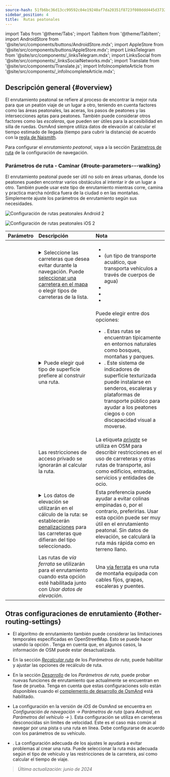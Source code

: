 ```yaml
---
source-hash: 51fb6bc36d13cc99592c04e19240af7da20351f8723f080ddd445d3732ef8b91
sidebar_position: 4
title:  Rutas peatonales
---
```

import Tabs from '@theme/Tabs';
import TabItem from '@theme/TabItem';
import AndroidStore from '@site/src/components/buttons/AndroidStore.mdx';
import AppleStore from '@site/src/components/buttons/AppleStore.mdx';
import LinksTelegram from '@site/src/components/_linksTelegram.mdx';
import LinksSocial from '@site/src/components/_linksSocialNetworks.mdx';
import Translate from '@site/src/components/Translate.js';
import InfoIncompleteArticle from '@site/src/components/_infoIncompleteArticle.mdx';



## Descripción general {#overview}

El enrutamiento peatonal se refiere al proceso de encontrar la mejor ruta para que un peatón viaje de un lugar a otro, teniendo en cuenta factores como las áreas peatonales, las aceras, los pasos de peatones y las intersecciones aptas para peatones. También puede considerar otros factores como las *escaleras*, que pueden ser útiles para la accesibilidad en silla de ruedas. OsmAnd siempre utiliza datos de elevación al calcular el tiempo estimado de llegada (tiempo para cubrir la distancia) de acuerdo con la [regla de Naismith](https://en.wikipedia.org/wiki/Naismith%27s_rule#Scarf's_equivalence_between_distance_and_climb).

Para configurar el *enrutamiento peatonal*, vaya a la sección [Parámetros de ruta](../guidance/navigation-settings#route-parameters) de la configuración de navegación.
  
### Parámetros de ruta - Caminar {#route-parameters---walking}

El enrutamiento peatonal puede ser útil no solo en áreas urbanas, donde los peatones pueden encontrar varios obstáculos al intentar ir de un lugar a otro. También puede usar este tipo de enrutamiento mientras corre, camina y practica marcha nórdica fuera de la ciudad o en las montañas. Simplemente ajuste los parámetros de enrutamiento según sus necesidades.  

<Tabs groupId="operating-systems" queryString="current-os">

<TabItem value="android" label="Android">  

![Configuración de rutas peatonales Android 2](@site/static/img/navigation/routing/routing_pedestrian_settings_andr_2.png)

</TabItem>

<TabItem value="ios" label="iOS">

![Configuración de rutas peatonales iOS 2](@site/static/img/navigation/routing/pedestrian_routing_ios.png)

</TabItem>

</Tabs>

| Parámetro | Descripción | Nota |
|:------------|:---------------|:---------------|
| *<Translate android="true" ids="impassable_road"/>* |  <details><summary> Seleccione las carreteras que desea evitar durante la navegación. Puede [seleccionar una carretera en el mapa](../../map/map-context-menu/#avoid-road) o elegir tipos de carreteras de la lista.  </summary>![Evitar carreteras Android](@site/static/img/navigation/routing/avoid_pedestrian_andr.png) </details>       | <ul><li> [<Translate android="true" ids="routing_attr_avoid_unpaved_name"/>](https://wiki.openstreetmap.org/wiki/Key:surface)</li><li>[<Translate android="true" ids="routing_attr_avoid_ferries_name"/>](https://wiki.openstreetmap.org/wiki/Ferries) (un tipo de transporte acuático, que transporta vehículos a través de cuerpos de agua)</li><li>[<Translate android="true" ids="routing_attr_avoid_stairs_name"/>](https://wiki.openstreetmap.org/wiki/Tag:highway%3Dsteps)</li><li>[<Translate android="true" ids="routing_attr_avoid_tunnels_name"/>](https://wiki.openstreetmap.org/wiki/Key:tunnel)</li><li>[<Translate android="true" ids="routing_attr_avoid_motorway_name"/>](https://wiki.openstreetmap.org/wiki/Tag:highway%3Dmotorway)</li></ul>|
| *<Translate android="true" ids="prefer_in_routing_title"/>* | <details><summary> Puede elegir qué tipo de superficie prefiere al construir una ruta. </summary> ![Elevación peatonal Android](@site/static/img/navigation/routing/prefer_pedestrian_andr.png)  </details>  | Puede elegir entre dos opciones:<ul><li>[<Translate android="true" ids="routing_attr_prefer_hiking_routes_name"/>](https://wiki.openstreetmap.org/wiki/Hiking#Tagging_ways,_points_and_areas). Estas rutas se encuentran típicamente en entornos naturales como bosques, montañas y parques. </li><li>[<Translate android="true" ids="routing_attr_prefer_tactile_paving_name"/>](https://wiki.openstreetmap.org/wiki/Key:tactile_paving). Este sistema de indicadores de superficie texturizada puede instalarse en senderos, escaleras y plataformas de transporte público para ayudar a los peatones ciegos o con discapacidad visual a moverse. </li></ul> |
| *<Translate android="true" ids="routing_attr_allow_private_name"/>* |  Las restricciones de acceso privado se ignorarán al calcular la ruta.  | La etiqueta *[private](https://wiki.openstreetmap.org/wiki/Key:access)* se utiliza en OSM para describir restricciones en el uso de carreteras y otras rutas de transporte, así como edificios, entradas, servicios y entidades de ocio.   |
|*<Translate android="true" ids="routing_attr_height_obstacles_name"/>* | <details><summary> Los datos de elevación se utilizarán en el cálculo de la ruta: se establecerán [penalizaciones](../../../technical/osmand-file-formats/osmand-routing-xml.md#penalties-of-elevation-data) para las carreteras que difieran del tipo seleccionado. </summary> ![Usar datos de elevación Android](@site/static/img/navigation/routing/pedestrian_elevation_andr.png)  </details> | Esta preferencia puede ayudar a evitar colinas empinadas o, por el contrario, preferirlas. Usar esta opción puede ser muy útil en el enrutamiento peatonal. Sin datos de elevación, se calculará la ruta más rápida como en terreno llano. |
|*<Translate android="true" ids="routing_attr_allow_via_ferrata_name"/>*| Las rutas de *vía ferrata* se utilizarán para el enrutamiento cuando esta opción esté habilitada junto con *Usar datos de elevación*.  | Una [vía ferrata](https://wiki.openstreetmap.org/wiki/Tag:highway%3Dvia_ferrata) es una ruta de montaña equipada con cables fijos, grapas, escaleras y puentes. |


## Otras configuraciones de enrutamiento {#other-routing-settings}

- El algoritmo de enrutamiento también puede considerar las limitaciones temporales especificadas en OpenStreetMap. Esto se puede hacer usando la opción *[<Translate android="true" ids="temporary_conditional_routing"/>](../routing/osmand-routing.md#consider-temporary-limitations)*. Tenga en cuenta que, en algunos casos, la información de OSM puede estar desactualizada.  

- En la sección [*Recalcular ruta*](../../navigation/guidance/navigation-settings.md#recalculate-route) de los *Parámetros de ruta*, puede habilitar y ajustar las opciones de recálculo de ruta.

- En la sección [*Desarrollo*](../guidance/navigation-settings.md#development-settings) de los *Parámetros de ruta*, puede probar nuevas funciones de enrutamiento que actualmente se encuentran en fase de prueba. Tenga en cuenta que estas configuraciones solo están disponibles cuando el [complemento de desarrollo de OsmAnd](../../plugins/development.md) está habilitado.

- La configuración *[<Translate ios="true" ids="road_speeds"/>](../guidance/navigation-settings.md#road-speeds)* en la versión de *iOS* de OsmAnd se encuentra en *Configuración de navegación → Parámetros de ruta* (para *Android*, en *Parámetros del vehículo → [<Translate android="true" ids="default_speed_setting_title"/>](../guidance/navigation-settings.md#default-speed--road-speeds)*). Esta configuración se utiliza en carreteras desconocidas sin límites de velocidad. Este es el caso más común al navegar por una pista o una ruta en línea. Debe configurarse de acuerdo con los parámetros de su vehículo.

- *[<Translate ios="true" ids="vehicle_parameters"/>](../guidance/navigation-settings.md#vehicle-parameters)*. La configuración adecuada de los ajustes le ayudará a evitar problemas al crear una ruta. Puede seleccionar la ruta más adecuada según el tipo de vehículo y las restricciones de la carretera, así como calcular el tiempo de viaje.

> *Última actualización: junio de 2024*